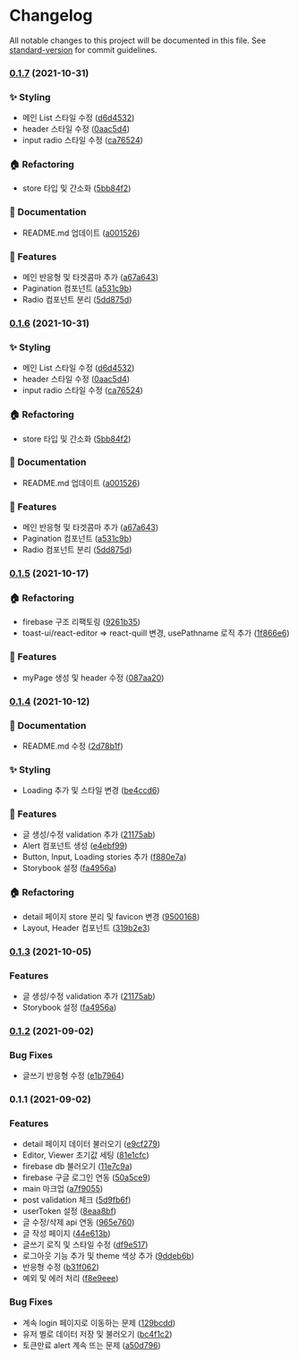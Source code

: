 # Changelog

All notable changes to this project will be documented in this file. See [standard-version](https://github.com/conventional-changelog/standard-version) for commit guidelines.

### [0.1.7](https://github.com/howdy-mj/trading-log/compare/v0.1.5...v0.1.7) (2021-10-31)


### :sparkles: Styling

* 메인 List 스타일 수정 ([d6d4532](https://github.com/howdy-mj/trading-log/commit/d6d453214d0e0176d4709a4966a99ea42634aa36))
* header 스타일 수정 ([0aac5d4](https://github.com/howdy-mj/trading-log/commit/0aac5d4a8a295eab4776088b2418bf5940a1a308))
* input radio 스타일 수정 ([ca76524](https://github.com/howdy-mj/trading-log/commit/ca765247e01efbb261608cbb1576764e47706924))


### :house: Refactoring

* store 타입 및 간소화 ([5bb84f2](https://github.com/howdy-mj/trading-log/commit/5bb84f22acaf97adf7c8d34ee3add8f3b2261a13))


### :memo: Documentation

* README.md 업데이트 ([a001526](https://github.com/howdy-mj/trading-log/commit/a00152681b711976fb1c26c5034b4bac1304f89d))


### :rocket: Features

* 메인 반응형 및 타겟콤마 추가 ([a67a643](https://github.com/howdy-mj/trading-log/commit/a67a643aea1716ceef89ef6c8c936e9b15dc0a48))
* Pagination 컴포넌트 ([a531c9b](https://github.com/howdy-mj/trading-log/commit/a531c9ba4b0f4eb6d13f00da7fc13f4d32f97d66))
* Radio 컴포넌트 분리 ([5dd875d](https://github.com/howdy-mj/trading-log/commit/5dd875de4b57ad7871ab62674f199eed13e2d165))

### [0.1.6](https://github.com/howdy-mj/trading-log/compare/v0.1.5...v0.1.6) (2021-10-31)

### :sparkles: Styling

- 메인 List 스타일 수정 ([d6d4532](https://github.com/howdy-mj/trading-log/commit/d6d453214d0e0176d4709a4966a99ea42634aa36))
- header 스타일 수정 ([0aac5d4](https://github.com/howdy-mj/trading-log/commit/0aac5d4a8a295eab4776088b2418bf5940a1a308))
- input radio 스타일 수정 ([ca76524](https://github.com/howdy-mj/trading-log/commit/ca765247e01efbb261608cbb1576764e47706924))

### :house: Refactoring

- store 타입 및 간소화 ([5bb84f2](https://github.com/howdy-mj/trading-log/commit/5bb84f22acaf97adf7c8d34ee3add8f3b2261a13))

### :memo: Documentation

- README.md 업데이트 ([a001526](https://github.com/howdy-mj/trading-log/commit/a00152681b711976fb1c26c5034b4bac1304f89d))

### :rocket: Features

- 메인 반응형 및 타겟콤마 추가 ([a67a643](https://github.com/howdy-mj/trading-log/commit/a67a643aea1716ceef89ef6c8c936e9b15dc0a48))
- Pagination 컴포넌트 ([a531c9b](https://github.com/howdy-mj/trading-log/commit/a531c9ba4b0f4eb6d13f00da7fc13f4d32f97d66))
- Radio 컴포넌트 분리 ([5dd875d](https://github.com/howdy-mj/trading-log/commit/5dd875de4b57ad7871ab62674f199eed13e2d165))

### [0.1.5](https://github.com/howdy-mj/trading-log/compare/v0.1.4...v0.1.5) (2021-10-17)

### :house: Refactoring

- firebase 구조 리팩토링 ([9261b35](https://github.com/howdy-mj/trading-log/commit/9261b353ad8c52c5e087247a95897e4da5bd9c33))
- toast-ui/react-editor => react-quill 변경, usePathname 로직 추가 ([1f866e6](https://github.com/howdy-mj/trading-log/commit/1f866e6f5a75d46423562789e1ed599be7f705c2))

### :rocket: Features

- myPage 생성 및 header 수정 ([087aa20](https://github.com/howdy-mj/trading-log/commit/087aa2000b84d88902a502e5bbf652cab1995910))

### [0.1.4](https://github.com/howdy-mj/trading-log/compare/v0.1.2...v0.1.4) (2021-10-12)

### :memo: Documentation

- README.md 수정 ([2d78b1f](https://github.com/howdy-mj/trading-log/commit/2d78b1f0cd4338feb856dd291511897a42b7ec2d))

### :sparkles: Styling

- Loading 추가 및 스타일 변경 ([be4ccd6](https://github.com/howdy-mj/trading-log/commit/be4ccd64d9e3a0ef183740371c3837aee0ff4797))

### :rocket: Features

- 글 생성/수정 validation 추가 ([21175ab](https://github.com/howdy-mj/trading-log/commit/21175ab17bd8cc0512d44154c2124424e821af7b))
- Alert 컴포넌트 생성 ([e4ebf99](https://github.com/howdy-mj/trading-log/commit/e4ebf9948155002b0c4534c77db92346f5254ebc))
- Button, Input, Loading stories 추가 ([f880e7a](https://github.com/howdy-mj/trading-log/commit/f880e7a33a167f1b81930d5c8816b9c62e23c288))
- Storybook 설정 ([fa4956a](https://github.com/howdy-mj/trading-log/commit/fa4956a33e8154fd845209cf1e9b159ef5f21e8a))

### :house: Refactoring

- detail 페이지 store 분리 및 favicon 변경 ([9500168](https://github.com/howdy-mj/trading-log/commit/95001682cc98506e1320230e07163aaa581dd1df))
- Layout, Header 컴포넌트 ([319b2e3](https://github.com/howdy-mj/trading-log/commit/319b2e3d3134cb2206d6ff3fb8b0d0307fdd3879))

### [0.1.3](https://github.com/howdy-mj/trading-log/compare/v0.1.2...v0.1.3) (2021-10-05)

### Features

- 글 생성/수정 validation 추가 ([21175ab](https://github.com/howdy-mj/trading-log/commit/21175ab17bd8cc0512d44154c2124424e821af7b))
- Storybook 설정 ([fa4956a](https://github.com/howdy-mj/trading-log/commit/fa4956a33e8154fd845209cf1e9b159ef5f21e8a))

### [0.1.2](https://github.com/howdy-mj/trading-log/compare/v0.1.1...v0.1.2) (2021-09-02)

### Bug Fixes

- 글쓰기 반응형 수정 ([e1b7964](https://github.com/howdy-mj/trading-log/commit/e1b79646eb23b2c183e9b7c28b4474f391ad0846))

### 0.1.1 (2021-09-02)

### Features

- detail 페이지 데이터 불러오기 ([e9cf279](https://github.com/howdy-mj/trading-log/commit/e9cf279b3ead9c18c224ca8cd93820746eefa7b4))
- Editor, Viewer 초기값 세팅 ([81e1cfc](https://github.com/howdy-mj/trading-log/commit/81e1cfcd4f63a85c0295fe70c3d85bbc84d5d9a3))
- firebase db 불러오기 ([11e7c9a](https://github.com/howdy-mj/trading-log/commit/11e7c9ac4fe60a26d63f67f2552548e72df6912a))
- firebase 구글 로그인 연동 ([50a5ce9](https://github.com/howdy-mj/trading-log/commit/50a5ce94f7102a15bf810807f463c04c4178e35b))
- main 마크업 ([a7f9055](https://github.com/howdy-mj/trading-log/commit/a7f90551407e3c04b9ae5f560ea5b83f6eb5d844))
- post validation 체크 ([5d9fb6f](https://github.com/howdy-mj/trading-log/commit/5d9fb6ffc7a59df749e234c5714c8ff9e1fc673d))
- userToken 설정 ([8eaa8bf](https://github.com/howdy-mj/trading-log/commit/8eaa8bfbb583eab042d1a2828b560d3946737f86))
- 글 수정/삭제 api 연동 ([965e760](https://github.com/howdy-mj/trading-log/commit/965e7605160a78989050c8672b25074f71e62144))
- 글 작성 페이지 ([44e613b](https://github.com/howdy-mj/trading-log/commit/44e613bd8d6ff8cf8f95fd8057966e157e0eea50))
- 글쓰기 로직 및 스타일 수정 ([df9e517](https://github.com/howdy-mj/trading-log/commit/df9e5175fc0d52d24ee3b828d6cde492ff2799c7))
- 로그아웃 기능 추가 및 theme 색상 추가 ([9ddeb6b](https://github.com/howdy-mj/trading-log/commit/9ddeb6ba16068d949a134fece2eb2fb329f4f34b))
- 반응형 수정 ([b31f062](https://github.com/howdy-mj/trading-log/commit/b31f06242f9186565e8713d2f516983518389705))
- 예외 및 에러 처리 ([f8e9eee](https://github.com/howdy-mj/trading-log/commit/f8e9eee3cc6f9fc0011f680648648d245c4f3172))

### Bug Fixes

- 계속 login 페이지로 이동하는 문제 ([129bcdd](https://github.com/howdy-mj/trading-log/commit/129bcdd4ad6cd2e606c61b8f9d621b720c43e196))
- 유저 별로 데이터 저장 및 불러오기 ([bc4f1c2](https://github.com/howdy-mj/trading-log/commit/bc4f1c26565739ca27888fa4d733f53479656d20))
- 토큰만료 alert 계속 뜨는 문제 ([a50d796](https://github.com/howdy-mj/trading-log/commit/a50d79623b42303a81fe8cdadb0527909f0b9283))

